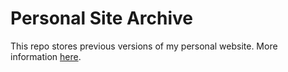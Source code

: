 # Personal Site Archive

This repo stores previous versions of my personal website. More information [here](https://davidfeng.us/posts/hello-world/).